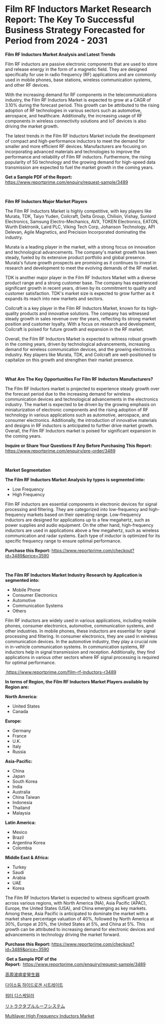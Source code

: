 <p><h1>Film RF Inductors Market Research Report: The Key To Successful Business Strategy Forecasted for Period from 2024 - 2031</h1></p><p><strong>Film RF Inductors Market Analysis and Latest Trends</strong></p>
<p><p>Film RF inductors are passive electronic components that are used to store and release energy in the form of a magnetic field. They are designed specifically for use in radio frequency (RF) applications and are commonly used in mobile phones, base stations, wireless communication systems, and other RF devices.</p><p>With the increasing demand for RF components in the telecommunications industry, the Film RF Inductors Market is expected to grow at a CAGR of 3.10% during the forecast period. This growth can be attributed to the rising adoption of RF technologies in various sectors such as automotive, aerospace, and healthcare. Additionally, the increasing usage of RF components in wireless connectivity solutions and IoT devices is also driving the market growth.</p><p>The latest trends in the Film RF Inductors Market include the development of compact and high-performance inductors to meet the demand for smaller and more efficient RF devices. Manufacturers are focusing on incorporating advanced materials and technologies to improve the performance and reliability of Film RF inductors. Furthermore, the rising popularity of 5G technology and the growing demand for high-speed data transmission are expected to fuel the market growth in the coming years.</p></p>
<p><strong>Get a Sample PDF of the Report:&nbsp;</strong> <a href="https://www.reportprime.com/enquiry/request-sample/3489">https://www.reportprime.com/enquiry/request-sample/3489</a></p>
<p>&nbsp;</p>
<p><strong>Film RF Inductors Major Market Players</strong></p>
<p><p>The Film RF Inductors Market is highly competitive, with key players like Murata, TDK, Taiyo Yuden, Coilcraft, Delta Group, Chilisin, Vishay, Sunlord Electronics, Samsung Electro-Mechanics, AVX, TOKEN Electronics, EATON, Wurth Elektronik, Laird PLC, Viking Tech Corp, Johanson Technology, API Delevan, Agile Magnetics, and Precision Incorporated dominating the industry.</p><p>Murata is a leading player in the market, with a strong focus on innovation and technological advancements. The company's market growth has been steady, fueled by its extensive product portfolio and global presence. Murata's future growth prospects are promising as it continues to invest in research and development to meet the evolving demands of the RF market.</p><p>TDK is another major player in the Film RF Inductors Market with a diverse product range and a strong customer base. The company has experienced significant growth in recent years, driven by its commitment to quality and customer satisfaction. TDK's market size is expected to grow further as it expands its reach into new markets and sectors.</p><p>Coilcraft is a key player in the Film RF Inductors Market, known for its high-quality products and innovative solutions. The company has witnessed steady growth in sales revenue over the years, reflecting its strong market position and customer loyalty. With a focus on research and development, Coilcraft is poised for future growth and expansion in the RF market.</p><p>Overall, the Film RF Inductors Market is expected to witness robust growth in the coming years, driven by technological advancements, increasing demand for wireless communication devices, and the growing electronics industry. Key players like Murata, TDK, and Coilcraft are well-positioned to capitalize on this growth and strengthen their market presence.</p></p>
<p>&nbsp;</p>
<p><strong>What Are The Key Opportunities For Film RF Inductors Manufacturers?</strong></p>
<p><p>The Film RF Inductors market is projected to experience steady growth over the forecast period due to the increasing demand for wireless communication devices and technological advancements in the electronics industry. The market is expected to be driven by the growing emphasis on miniaturization of electronic components and the rising adoption of RF technology in various applications such as automotive, aerospace, and consumer electronics. Additionally, the introduction of innovative materials and designs in RF inductors is anticipated to further drive market growth. Overall, the Film RF Inductors market is poised for significant expansion in the coming years.</p></p>
<p><strong>Inquire or Share Your Questions If Any Before Purchasing This Report:</strong> <a href="https://www.reportprime.com/enquiry/pre-order/3489">https://www.reportprime.com/enquiry/pre-order/3489</a></p>
<p>&nbsp;</p>
<p><strong>Market Segmentation</strong></p>
<p><strong>The Film RF Inductors Market Analysis by types is segmented into:</strong></p>
<p><ul><li>Low Frequency</li><li>High Frequency</li></ul></p>
<p><p>Film RF inductors are essential components in electronic devices for signal processing and filtering. They are categorized into low-frequency and high-frequency markets based on their operating range. Low-frequency inductors are designed for applications up to a few megahertz, such as power supplies and audio equipment. On the other hand, high-frequency inductors are used in applications above a few megahertz, such as wireless communication and radar systems. Each type of inductor is optimized for its specific frequency range to ensure optimal performance.</p></p>
<p><strong>Purchase this Report:&nbsp;</strong><a href="https://www.reportprime.com/checkout?id=3489&price=3590">https://www.reportprime.com/checkout?id=3489&price=3590</a></p>
<p>&nbsp;</p>
<p><strong>The Film RF Inductors Market Industry Research by Application is segmented into:</strong></p>
<p><ul><li>Mobile Phone</li><li>Consumer Electronics</li><li>Automotive</li><li>Communication Systems</li><li>Others</li></ul></p>
<p><p>Film RF inductors are widely used in various applications, including mobile phones, consumer electronics, automotive, communication systems, and other industries. In mobile phones, these inductors are essential for signal processing and filtering. In consumer electronics, they are used in wireless communication devices. In the automotive industry, they play a crucial role in in-vehicle communication systems. In communication systems, RF inductors help in signal transmission and reception. Additionally, they find applications in various other sectors where RF signal processing is required for optimal performance.</p></p>
<p><a href="https://www.reportprime.com/film-rf-inductors-r3489">&nbsp;https://www.reportprime.com/film-rf-inductors-r3489</a></p>
<p><strong>In terms of Region, the Film RF Inductors Market Players available by Region are:</strong></p>
<p>
    <p> <strong> North America: </strong>
        <ul>
            <li>United States</li>
            <li>Canada</li>
        </ul>
        </p> 
    <p> <strong> Europe: </strong>
        <ul>
            <li>Germany</li>
            <li>France</li>
            <li>U.K.</li>
            <li>Italy</li>
            <li>Russia</li>
        </ul>
        </p> 
    <p> <strong> Asia-Pacific: </strong>
        <ul>
            <li>China</li>
            <li>Japan</li>
            <li>South Korea</li>
            <li>India</li>
            <li>Australia</li>
            <li>China Taiwan</li>
            <li>Indonesia</li>
            <li>Thailand</li>
            <li>Malaysia</li>
        </ul>
        </p> 
    <p> <strong> Latin America: </strong>
        <ul>
            <li>Mexico</li>
            <li>Brazil</li>
            <li>Argentina Korea</li>
            <li>Colombia</li>
        </ul>
        </p> 
    <p> <strong> Middle East & Africa: </strong>
        <ul>
            <li>Turkey</li>
            <li>Saudi</li>
            <li>Arabia</li>
            <li>UAE</li>
            <li>Korea</li>
        </ul>
    </p>
    </p>
<p><p>The Film RF Inductors Market is expected to witness significant growth across various regions, with North America (NA), Asia Pacific (APAC), Europe, the United States (USA), and China emerging as key markets. Among these, Asia Pacific is anticipated to dominate the market with a market share percentage valuation of 40%, followed by North America at 30%, Europe at 20%, the United States at 5%, and China at 5%. This growth can be attributed to increasing demand for electronic devices and advancements in technology driving the market forward.</p></p>
<p><strong>Purchase this Report: </strong><a href="https://www.reportprime.com/checkout?id=3489&price=3590">https://www.reportprime.com/checkout?id=3489&price=3590</a></p>
<p>&nbsp;<strong>Get a Sample PDF of the Report:&nbsp;&nbsp;</strong><a href="https://www.reportprime.com/enquiry/request-sample/3489">https://www.reportprime.com/enquiry/request-sample/3489</a></p>
<p><strong></strong></p>
<p><p><a href="https://github.com/nemesis2824/Market-Research-Report-List-1/blob/main/126162473062.md">高周波病変発生器</a></p><p><a href="https://github.com/shade463/Market-Research-Report-List-1/blob/main/886101469857.md">다이소듐 하이드로겐 시트레이트</a></p><p><a href="https://github.com/FelipeGrrady654556/Market-Research-Report-List-1/blob/main/296336069856.md">워터 디스케일러</a></p><p><a href="https://github.com/CieloStamm/Market-Research-Report-List-1/blob/main/856230573063.md">リトラクタブルルーフシステム</a></p><p><a href="https://github.com/gamblestampleyjenny50m5sl6/Market-Research-Report-List-2/blob/main/multilayer-high-frequency-inductors-market.md">Multilayer High Frequency Inductors Market</a></p></p>